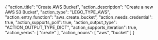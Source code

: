 {
"action_title": "Create AWS Bucket",
"action_description": "Create a new AWS S3 Bucket",
"action_type": "LEGO_TYPE_AWS",
"action_entry_function": "aws_create_bucket",
"action_needs_credential": true,
"action_supports_poll": true,
"action_output_type": "ACTION_OUTPUT_TYPE_DICT",
"action_supports_iteration": true,
"action_verbs": [
"create"
],
"action_nouns": [
"aws",
"bucket"
]
}
